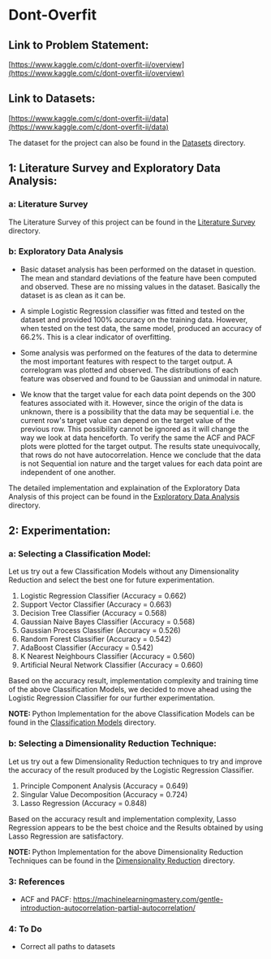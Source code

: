 <h1> Dont-Overfit </h1>

<h2> Link to Problem Statement: </h2>

[https://www.kaggle.com/c/dont-overfit-ii/overview](https://www.kaggle.com/c/dont-overfit-ii/overview)

<h2> Link to Datasets: </h2>

[https://www.kaggle.com/c/dont-overfit-ii/data](https://www.kaggle.com/c/dont-overfit-ii/data)

The dataset for the project can also be found in the [Datasets](https://github.com/mayankagarwal44442/Dont-OverFit/tree/master/Datasets) directory.

<h2> 1: Literature Survey and Exploratory Data Analysis: </h2>

<h3> a: Literature Survey </h3>

The Literature Survey of this project can be found in the [Literature Survey](https://github.com/mayankagarwal44442/Dont-OverFit/tree/master/Literature%20Survey) directory.

<h3> b: Exploratory Data Analysis </h3>

* Basic dataset analysis has been performed on the dataset in question. The mean and standard deviations of the feature have been computed and observed. These are no missing values in the dataset. Basically the dataset is as clean as it can be.

* A simple Logistic Regression classifier was fitted and tested on the dataset and provided 100% accuracy on the training data. However, when tested on the test data, the same model, produced an accuracy of 66.2%. This is a clear indicator of overfitting.

* Some analysis was performed on the features of the data to determine the most important features with respect to the target output. A correlogram was plotted and observed. The distributions of each feature was observed and found to be Gaussian and unimodal in nature.

* We know that the target value for each data point depends on the 300 features associated with it. However, since the origin of the data is unknown, there is a possibility that the data may be sequential i.e. the current row's target value can depend on the target value of the previous row. This possibility cannot be ignored as it will change the way we look at data henceforth. To verify the same the ACF and PACF plots were plotted for the target output. The results state unequivocally, that rows do not have autocorrelation. Hence we conclude that the data is not Sequential ion nature and the target values for each data point are independent of one another.

The detailed implementation and explaination of the Exploratory Data Analysis of this project can be found in the [Exploratory Data Analysis](https://github.com/mayankagarwal44442/Dont-OverFit/tree/master/Exploratory%20Data%20Analysis) directory.

<h2> 2: Experimentation: </h2>

<h3> a: Selecting a Classification Model: </h3>

Let us try out a few Classification Models without any Dimensionality Reduction and select the best one for future experimentation.

<ol>
<li> Logistic Regression Classifier (Accuracy = 0.662) </li>
<li> Support Vector Classifier (Accuracy = 0.663) </li>
<li> Decision Tree Classifier (Accuracy = 0.568) </li>
<li> Gaussian Naive Bayes Classifier (Accuracy = 0.568) </li>
<li> Gaussian Process Classifier (Accuracy = 0.526) </li>
<li> Random Forest Classifier (Accuracy = 0.542) </li>
<li> AdaBoost Classifier (Accuracy = 0.542) </li>
<li> K Nearest Neighbours Classifier (Accuracy = 0.560) </li>
<li> Artificial Neural Network Classifier (Accuracy = 0.660) </li>
</ol>

Based on the accuracy result, implementation complexity and training time of the above Classification Models, we decided to move ahead using the Logistic Regression Classifier for our further experimentation.

<strong> NOTE: </strong> Python Implementation for the above Classification Models can be found in the [Classification Models](https://github.com/mayankagarwal44442/Dont-OverFit/tree/master/Classification%20Models) directory.

<h3> b: Selecting a Dimensionality Reduction Technique: </h3>

Let us try out a few Dimensionality Reduction techniques to try and improve the accuracy of the result produced by the Logistic Regression Classifier.

<ol>
<li> Principle Component Analysis (Accuracy = 0.649) </li>
<li> Singular Value Decomposition (Accuracy = 0.724) </li>
<li> Lasso Regression (Accuracy = 0.848) </li>
</ol>

Based on the accuracy result and implementation complexity, Lasso Regression appears to be the best choice and the Results obtained by using Lasso Regression are satisfactory.

<strong> NOTE: </strong> Python Implementation for the above Dimensionality Reduction Techniques can be found in the [Dimensionality Reduction](https://github.com/mayankagarwal44442/Dont-OverFit/tree/master/Dimensionality%20Reduction) directory.

<h3> 3: References </h3>

* ACF and PACF: https://machinelearningmastery.com/gentle-introduction-autocorrelation-partial-autocorrelation/

<h3> 4: To Do </h3>

* Correct all paths to datasets


